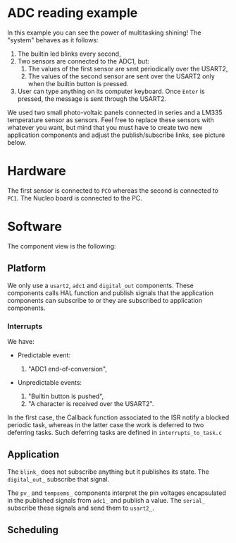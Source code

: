 # ADC reading example

In this example you can see the power of multitasking shining!
The "system" behaves as it follows:

1. The builtin led blinks every second,
2. Two sensors are connected to the ADC1, but:
    1. The values of the first sensor are sent periodically over the USART2,
    2. The values of the second sensor are sent over the USART2 only when the
    builtin button is pressed.
3. User can type anything on its computer keyboard. Once `Enter` is pressed,
   the message is sent through the USART2.

We used two small photo-voltaic panels connected in
series and a LM335 temperature sensor as sensors.
Feel free to replace these sensors with whatever you want, but mind that
you must have to create two new application components and adjust the
publish/subscribe links, see picture below.

# Hardware

The first sensor is connected to `PC0` whereas the second is connected to
`PC1`. The Nucleo board is connected to the PC.


# Software

The component view is the following:

## Platform
We only use a `usart2`, `adc1` and `digital_out` components. These components
calls HAL function and publish signals that the application components can
subscribe to or they are subscribed to application components.

### Interrupts

We have:

- Predictable event:
    1. "ADC1 end-of-conversion",

- Unpredictable events:
    1. "Builtin button is pushed",
    2. "A character is received over the USART2".

In the first case, the Callback function associated to the ISR
notify a blocked periodic task, whereas in the latter case the work is
deferred to two deferring tasks. Such deferring tasks are defined in
`interrupts_to_task.c`

## Application
The `blink_` does not subscribe anything but it publishes its state. The
`digital_out_` subscribe that signal.

The `pv_` and `tempsems_` components interpret the pin voltages encapsulated in
the published signals from `adc1_` and publish a value. The `serial_` subscribe
these signals and send them to `usart2_`.

## Scheduling
